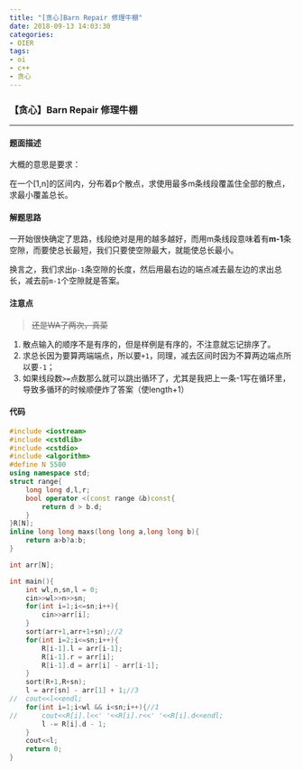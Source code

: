 ```yaml
---
title: "[贪心]Barn Repair 修理牛棚"
date: 2018-09-13 14:03:30
categories:
- OIER
tags:
- oi
- c++
- 贪心
---
```

### 【贪心】Barn Repair 修理牛棚

---

#### 题面描述

大概的意思是要求：

在一个[1,n]的区间内，分布着p个散点，求使用最多m条线段覆盖住全部的散点，求最小覆盖总长。

#### 解题思路

一开始很快确定了思路，线段绝对是用的越多越好，而用m条线段意味着有**m-1**条空隙，而要使总长最短，我们只要使空隙最大，就能使总长最小。

换言之，我们求出`p-1`条空隙的长度，然后用最右边的端点减去最左边的求出总长，减去前`m-1`个空隙就是答案。

#### 注意点

 >  ~~还是WA了两次，真菜~~

1. 散点输入的顺序不是有序的，但是样例是有序的，不注意就忘记排序了。
2. 求总长因为要算两端端点，所以要`+1`，同理，减去区间时因为不算两边端点所以要`-1`；
3. 如果线段数`>=`点数那么就可以跳出循环了，尤其是我把上一条-1写在循环里，导致多循环的时候顺便炸了答案（使length+1）

#### 代码

```cpp
#include <iostream>
#include <cstdlib>
#include <cstdio>
#include <algorithm>
#define N 5500
using namespace std;
struct range{
	long long d,l,r;
	bool operator <(const range &b)const{
		return d > b.d;
	}
}R[N];
inline long long maxs(long long a,long long b){
	return a>b?a:b;
}

int arr[N];

int main(){
	int wl,n,sn,l = 0;
	cin>>wl>>n>>sn;
	for(int i=1;i<=sn;i++){
		cin>>arr[i];
	}
	sort(arr+1,arr+1+sn);//2
	for(int i=2;i<=sn;i++){
		R[i-1].l = arr[i-1];
		R[i-1].r = arr[i];	
		R[i-1].d = arr[i] - arr[i-1];
	}
	sort(R+1,R+sn);
	l = arr[sn] - arr[1] + 1;//3
//	cout<<l<<endl;
	for(int i=1;i<wl && i<sn;i++){//1 
//		cout<<R[i].l<<' '<<R[i].r<<' '<<R[i].d<<endl;
		l -= R[i].d - 1;
	}
	cout<<l;
	return 0;
}
```

